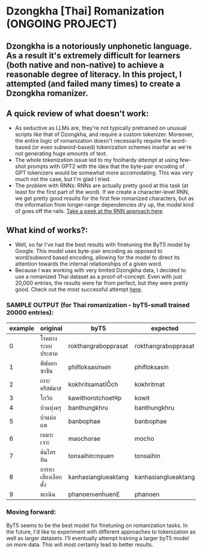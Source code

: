 # Dzongkha [Thai] Romanization (ONGOING PROJECT)

## Dzongkha is a notoriously unphonetic language. As a result it's extremely difficult for learners (both native and non-native) to achieve a reasonable degree of literacy. In this project, I attempted (and failed many times) to create a Dzongkha romanizer.

## A quick review of what doesn't work:

- As seductive as LLMs are, they're not typically pretrained on unusual scripts like that of Dzongkha, and require a custom tokenizer. Moreover, the entire logic of romanization doesn't necessarily require the word-based (or even subword-based) tokenization schemes insofar as we're not generating huge amounts of text.
- The whole tokenization issue led to my foolhardy attempt at using few-shot prompts with GPT2 with the idea that the byte-pair encoding of GPT tokenizers would be somewhat more accomodating. This was very much not the case, but I'm glad I tried.
- The problem with RNNs: RNNs are actually pretty good at this task (at least for the first part of the word). If we create a character-level RNN, we get pretty good results for the first few romanized characters, but as the information from longer-range dependencies dry up, the model kind of goes off the rails. [Take a peek at the RNN approach here]().

## What kind of works?:

- Well, so far I've had the best results with finetuning the ByT5 model by Google. This model uses byte-pair encoding as opposed to word/subword based encoding, allowing for the model to direct its attention towards the internal relationships of a given word.
- Because I was working with very limited Dzongkha data, I decided to use a romanized Thai dataset as a proof-of-concept. Even with just 20,000 entries, the results were far from perfect, but they were pretty good. Check out the most successful attempt [here]().

### SAMPLE OUTPUT (for Thai romanization - byT5-small trained 20000 entries):

| example | original            | byT5                | expected            | edit_distance |
| ------- | ------------------- | ------------------- | ------------------- | ------------- |
| 0       | โรคทางระบบประสาท    | rokthangrabopprasat | rokthangrabopprasat | 0             |
| 1       | พีฟลอกซาซิน         | phifloksasinพin     | phifloksasin        | 3             |
| 2       | เกาะคริสต์มาส       | kokhritsamatاṌch    | kokhritmat          | 6             |
| 3       | โกวิท               | kawithorotchoetभp   | kowit               | 13            |
| 4       | บ้านทุ่งครุ         | banthungkhru        | banthungkhru        | 0             |
| 5       | บ้านบ่อแพ           | banbophae           | banbophae           | 0             |
| 6       | เหมาะเจาะ           | maochorae           | mocho               | 4             |
| 7       | ต้นไทรหิน           | tonsaihinะnṣuen     | tonsaihin           | 6             |
| 8       | การหาเสียงเลือกตั้ง | kanhasianglueaktang | kanhasianglueaktang | 0             |
| 9       | พะเนิน              | phanoenเenḣuenE     | phanoen             | 8             |

### Moving forward:

ByT5 seems to be the best model for finetuning on romanization tasks. In the future, I'd like to experiment with different approaches to tokenization as well as larger datasets. I'll eventually attempt training a larger byT5 model on more data. This will most certainly lead to better results.
